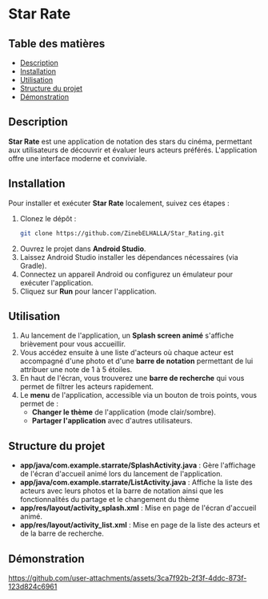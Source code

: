 
# Star Rate

## Table des matières

- [Description](#description)
- [Installation](#installation)
- [Utilisation](#utilisation)
- [Structure du projet](#structure-du-projet)
- [Démonstration](#démonstration)

## Description

**Star Rate** est une application de notation des stars du cinéma, permettant aux utilisateurs de découvrir et évaluer leurs acteurs préférés. L'application offre une interface moderne et conviviale.

## Installation

Pour installer et exécuter **Star Rate** localement, suivez ces étapes :

1. Clonez le dépôt :
   ```bash
   git clone https://github.com/ZinebELHALLA/Star_Rating.git
   ```
2. Ouvrez le projet dans **Android Studio**.
3. Laissez Android Studio installer les dépendances nécessaires (via Gradle).
4. Connectez un appareil Android ou configurez un émulateur pour exécuter l'application.
5. Cliquez sur **Run** pour lancer l'application.

## Utilisation

1. Au lancement de l'application, un **Splash screen animé** s'affiche brièvement pour vous accueillir.
2. Vous accédez ensuite à une liste d'acteurs où chaque acteur est accompagné d'une photo et d'une **barre de notation** permettant de lui attribuer une note de 1 à 5 étoiles.
3. En haut de l'écran, vous trouverez une **barre de recherche** qui vous permet de filtrer les acteurs rapidement.
4. Le **menu** de l'application, accessible via un bouton de trois points, vous permet de :
   - **Changer le thème** de l'application (mode clair/sombre).
   - **Partager l'application** avec d'autres utilisateurs.

## Structure du projet

- **app/java/com.example.starrate/SplashActivity.java** : Gère l'affichage de l'écran d'accueil animé lors du lancement de l'application.
- **app/java/com.example.starrate/ListActivity.java** : Affiche la liste des acteurs avec leurs photos et la barre de notation ainsi que les fonctionnalités du partage et le changement du thème
- **app/res/layout/activity_splash.xml** : Mise en page de l'écran d'accueil animé.
- **app/res/layout/activity_list.xml** : Mise en page de la liste des acteurs et de la barre de recherche.

## Démonstration
https://github.com/user-attachments/assets/3ca7f92b-2f3f-4ddc-873f-123d824c6961

